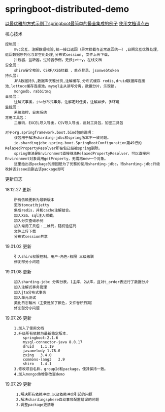 # springboot-distributed-demo
[以最优雅的方式示例了springboot最简单的最全集成的例子](https://github.com/sjlian/springboot-distributed-demo)
[使用文档请点击](https://github.com/sjlian/springboot-distributed-demo/blob/master/script/doc.md)

核心技术

    控制层：
        mvc交互，注解数据校验,统一接口返回（异常拦截与正常返回统一）,日期交互优雅处理,返回数据序列化与非空化处理,分布式session, 文件上传下载，
        拦截器，监听器，过滤器示例，更换jetty，在线文档
    安全层：
        shiro安全校验，CSRF/XSS拦截 ，单点登录，jsonwebtoken
    持久层:
        JPA数据持久,数据库优雅分页,注解缓存,分布式缓存 redis,druid数据库连接池,lettuce缓存连接池，mysql主从读写分离，数据分片，乐观锁，
        mongodb，rabbitmq
    业务层：
        注解式事务，jta分布式事务，注解定时任务，注解异步，多环境
    监控层：
        系统监控，日志系统
    常用工具包：
        二维码，EXCEL导入导出，CSV导入导出，反射工具包，加密工具包
        
    对于org.springframework.boot.bind包的说明：
        该包用于解决sharding-jdbc和spring版本不一致问题。
        io.shardingjdbc.spring.boot.SpringBootConfiguration第49行的RelaxedPropertyResolver所在包已经被spring删除。
        spring做法是Environment直接继承RelaxedPropertyResolver，可以直接用Environment对象调用getProperty，无需再new一个对象。
        这里给出该package的原因是为了优雅的使用sharding-jdbc，待sharding-jdbc升级改掉该issue后删去该package即可

更新日志

18.12.27 更新

        所有依赖更新为最新版本
        更改tomcat为jetty
        集成redis，并和cache注解结合。
        加入XSS、sql注入拦截。
        加入分页查询示例
        加入常用工具包：二维码，随机验证码
        文件上传下载
        分布式session共享
        
19.01.02 更新
    
        引入shiro权限控制。用户-角色-权限 三级级联
        修复部分小问题
        
19.01.08 更新
    
        加入sharding-jdbc 分库分表，1主库，2从库，且对t_order表进行了数据分片
        加入注解式事务管理
        加入jta分布式事务
        加入单元测试
        美化日志输出（主要是加了颜色，文件卷积日期）
        修复部分小问题


19.07.26 更新

        1.加入了使用文档
        2.升级所有依赖为最新稳定版本.
            springboot:2.1.6
            mysql-connector-java 8.0.17
            druid   1.1.19
            javamelody 1.78.0
            zxing   3.4.0
            commons-lang3   3.9
            shiro   1.4.1
        3.修改项目名称，groupId和package，使其保持一致。
        4.加入mongodb增删改查demo

19.07.29 更新

         1.解决所有依赖冲突,以及依赖冲突引起的问题
         2.解决shardingsphere自动事务配置错误的问题
         3.调整package更清晰



